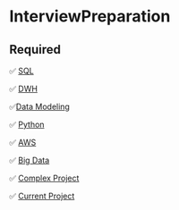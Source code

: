 # InterviewPreparation

## Required

[comment]: # (Use :black_square_button: for uncomplete tasks and :white_check_mark: for completed tasks. )

:white_check_mark: [SQL](https://github.com/sakshi1303/InterviewPreparation/blob/master/SQL/sql.md)


:white_check_mark: [DWH](https://github.com/sakshi1303/InterviewPreparation/tree/master/DataWarehousing)


:white_check_mark:[Data Modeling](https://github.com/sakshi1303/InterviewPreparation/tree/master/DataModeling)


:white_check_mark: [Python](https://github.com/sakshi1303/InterviewPreparation/blob/master/Python/python.md)


:white_check_mark: [AWS](https://github.com/sakshi1303/InterviewPreparation/blob/master/AWS/awsredshift.md)


:white_check_mark: [Big Data](https://github.com/sakshi1303/InterviewPreparation/blob/master/BigData/distributedsystems.md)


:white_check_mark: [Complex Project](https://github.com/sakshi1303/InterviewPreparation/blob/master/ComplexProject/project.md)


:white_check_mark: [Current Project](https://github.com/sakshi1303/InterviewPreparation/blob/master/CurrentProject/currentproject.md)
